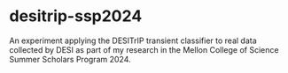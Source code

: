 # desitrip-ssp2024
An experiment applying the DESITrIP transient classifier to real data collected by DESI as part of my research in the Mellon College of Science Summer Scholars Program 2024.
